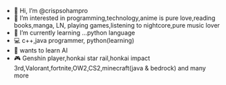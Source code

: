 - 👋 Hi, I’m @crispsohampro
- 👀 I’m interested in programming,technology,anime is pure love,reading books,manga, LN, playing games,listening to nightcore,pure music lover 
- 🌱 I’m currently learning ...python language
- 💻 c++,java programmer, python(learning)
- 🤖 wants to learn AI
- 🎮 Genshin player,honkai star rail,honkai impact 3rd,Valorant,fortnite,OW2,CS2,minecraft(java & bedrock) and many more

<!---
crispsohampro/crispsohampro is a ✨ special ✨ repository because its `README.md` (this file) appears on your GitHub profile.
You can click the Preview link to take a look at your changes.
--->
